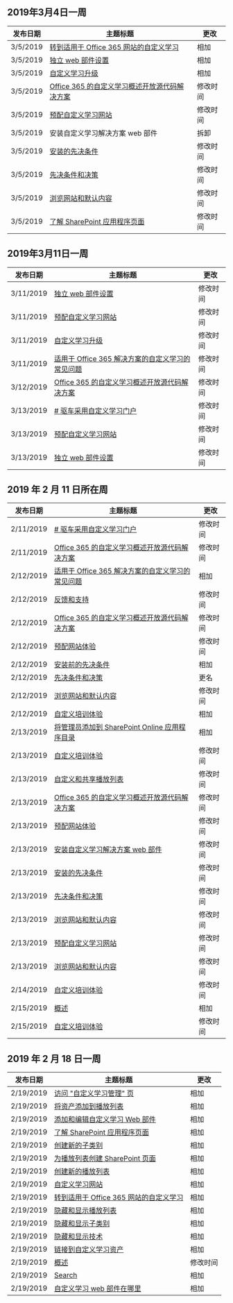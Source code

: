 <!-- This file is generated automatically each week. Changes made to this file will be overwritten.-->




## <a name="week-of-march-04-2019"></a>2019年3月4日一周


| 发布日期 |主题标题 | 更改 |
|------|------------|--------|
| 3/5/2019 | [转到适用于 Office 365 网站的自定义学习](/Office365/CustomLearning/custom_addowners) | 相加 |
| 3/5/2019 | [独立 web 部件设置](/Office365/CustomLearning/custom_manualsetup) | 相加 |
| 3/5/2019 | [自定义学习升级](/Office365/CustomLearning/custom_upgrade) | 相加 |
| 3/5/2019 | [Office 365 的自定义学习概述开放源代码解决方案](/Office365/CustomLearning/index) | 修改时间 |
| 3/5/2019 | [预配自定义学习网站](/Office365/CustomLearning/installsitepackage) | 修改时间 |
| 3/5/2019 | 安装自定义学习解决方案 web 部件 | 拆卸 |
| 3/5/2019 | [安装的先决条件](/Office365/CustomLearning/prereqs) | 修改时间 |
| 3/5/2019 | [先决条件和决策](/Office365/CustomLearning/servicedecisions) | 修改时间 |
| 3/5/2019 | [浏览网站和默认内容](/Office365/CustomLearning/sitecontent) | 修改时间 |
| 3/5/2019 | [了解 SharePoint 应用程序页面](/Office365/CustomLearning/custom_apppages) | 修改时间 |


## <a name="week-of-march-11-2019"></a>2019年3月11日一周


| 发布日期 |主题标题 | 更改 |
|------|------------|--------|
| 3/11/2019 | [独立 web 部件设置](/Office365/CustomLearning/custom_manualsetup) | 修改时间 |
| 3/11/2019 | [预配自定义学习网站](/Office365/CustomLearning/custom_provision) | 修改时间 |
| 3/11/2019 | [自定义学习升级](/Office365/CustomLearning/custom_upgrade) | 修改时间 |
| 3/11/2019 | [适用于 Office 365 解决方案的自定义学习的常见问题](/Office365/CustomLearning/faq) | 修改时间 |
| 3/12/2019 | [Office 365 的自定义学习概述开放源代码解决方案](/Office365/CustomLearning/index) | 修改时间 |
| 3/13/2019 | [# 驱车采用自定义学习门户](/Office365/CustomLearning/driveadoption) | 修改时间 |
| 3/13/2019 | [预配自定义学习网站](/Office365/CustomLearning/custom_provision) | 修改时间 |
| 3/13/2019 | [独立 web 部件设置](/Office365/CustomLearning/custom_manualsetup) | 修改时间 |


## <a name="week-of-february-11-2019"></a>2019 年 2 月 11 日所在周


| 发布日期 |主题标题 | 更改 |
|------|------------|--------|
| 2/11/2019 | [# 驱车采用自定义学习门户](/Office365/CustomLearning/driveadoption) | 修改时间 |
| 2/11/2019 | [Office 365 的自定义学习概述开放源代码解决方案](/Office365/CustomLearning/index) | 修改时间 |
| 2/12/2019 | [适用于 Office 365 解决方案的自定义学习的常见问题](/Office365/CustomLearning/faq) | 相加 |
| 2/12/2019 | [反馈和支持](/Office365/CustomLearning/feedback) | 修改时间 |
| 2/12/2019 | [Office 365 的自定义学习概述开放源代码解决方案](/Office365/CustomLearning/index) | 修改时间 |
| 2/12/2019 | [预配网站体验](/Office365/CustomLearning/installsitepackage) | 修改时间 |
| 2/12/2019 | [安装前的先决条件](/Office365/CustomLearning/prereqs) | 相加 |
| 2/12/2019 | [先决条件和决策](/Office365/CustomLearning/servicedecisions) | 更名 |
| 2/12/2019 | [浏览网站和默认内容](/Office365/CustomLearning/sitecontent) | 修改时间 |
| 2/12/2019 | [自定义培训体验](/Office365/CustomLearning/sitesetup) | 相加 |
| 2/13/2019 | [将管理员添加到 SharePoint Online 应用程序目录](/Office365/CustomLearning/addappadmin) | 相加 |
| 2/13/2019 | [自定义培训体验](/Office365/CustomLearning/customization) | 修改时间 |
| 2/13/2019 | [自定义和共享播放列表](/Office365/CustomLearning/customplaylist) | 修改时间 |
| 2/13/2019 | [Office 365 的自定义学习概述开放源代码解决方案](/Office365/CustomLearning/index) | 修改时间 |
| 2/13/2019 | [预配网站体验](/Office365/CustomLearning/installsitepackage) | 修改时间 |
| 2/13/2019 | [安装自定义学习解决方案 web 部件](/Office365/CustomLearning/installwebpart) | 修改时间 |
| 2/13/2019 | [安装的先决条件](/Office365/CustomLearning/prereqs) | 修改时间 |
| 2/13/2019 | [先决条件和决策](/Office365/CustomLearning/servicedecisions) | 修改时间 |
| 2/13/2019 | [浏览网站和默认内容](/Office365/CustomLearning/sitecontent) | 修改时间 |
| 2/13/2019 | [预配自定义学习网站](/Office365/CustomLearning/installsitepackage) | 修改时间 |
| 2/13/2019 | [浏览网站和默认内容](/Office365/CustomLearning/sitecontent) | 修改时间 |
| 2/14/2019 | [自定义培训体验](/Office365/CustomLearning/customization) | 修改时间 |
| 2/15/2019 | [概述](/Office365/CustomLearning/custom_overview) | 相加 |
| 2/15/2019 | [自定义培训体验](/Office365/CustomLearning/customization) | 修改时间 |


## <a name="week-of-february-18-2019"></a>2019 年 2 月 18 日一周


| 发布日期 |主题标题 | 更改 |
|------|------------|--------|
| 2/19/2019 | [访问 "自定义学习管理" 页](/Office365/CustomLearning/custom_accessadmin) | 相加 |
| 2/19/2019 | [将资产添加到播放列表](/Office365/CustomLearning/custom_addassets) | 相加 |
| 2/19/2019 | [添加和编辑自定义学习 Web 部件](/Office365/CustomLearning/custom_addwebpart) | 相加 |
| 2/19/2019 | [了解 SharePoint 应用程序页面](/Office365/CustomLearning/custom_apppages) | 相加 |
| 2/19/2019 | [创建新的子类别](/Office365/CustomLearning/custom_createnewcat) | 相加 |
| 2/19/2019 | [为播放列表创建 SharePoint 页面](/Office365/CustomLearning/custom_createnewpage) | 相加 |
| 2/19/2019 | [创建新的播放列表](/Office365/CustomLearning/custom_createnewplaylist) | 相加 |
| 2/19/2019 | [自定义学习网站](/Office365/CustomLearning/custom_edithelp) | 相加 |
| 2/19/2019 | [转到适用于 Office 365 网站的自定义学习](/Office365/CustomLearning/custom_goto) | 相加 |
| 2/19/2019 | [隐藏和显示播放列表](/Office365/CustomLearning/custom_hideshowplaylists) | 相加 |
| 2/19/2019 | [隐藏和显示子类别](/Office365/CustomLearning/custom_hideshowsub) | 相加 |
| 2/19/2019 | [隐藏和显示技术](/Office365/CustomLearning/custom_hideshowtech) | 相加 |
| 2/19/2019 | [链接到自定义学习资产](/Office365/CustomLearning/custom_linking) | 相加 |
| 2/19/2019 | [概述](/Office365/CustomLearning/custom_overview) | 修改时间 |
| 2/19/2019 | [Search](/Office365/CustomLearning/custom_search) | 相加 |
| 2/19/2019 | [自定义学习 web 部件在哪里](/Office365/CustomLearning/custom_whereiswebpart) | 相加 |

